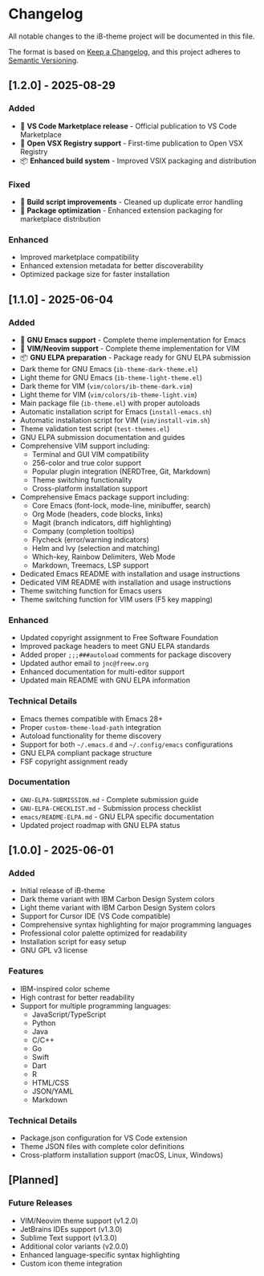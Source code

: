 # Changelog

All notable changes to the iB-theme project will be documented in this file.

The format is based on [Keep a Changelog](https://keepachangelog.com/en/1.0.0/),
and this project adheres to [Semantic Versioning](https://semver.org/spec/v2.0.0.html).

## [1.2.0] - 2025-08-29

### Added
- 🎉 **VS Code Marketplace release** - Official publication to VS Code Marketplace
- 🎉 **Open VSX Registry support** - First-time publication to Open VSX Registry
- 📦 **Enhanced build system** - Improved VSIX packaging and distribution

### Fixed
- 🔧 **Build script improvements** - Cleaned up duplicate error handling
- 🔧 **Package optimization** - Enhanced extension packaging for marketplace distribution

### Enhanced
- Improved marketplace compatibility
- Enhanced extension metadata for better discoverability
- Optimized package size for faster installation

## [1.1.0] - 2025-06-04

### Added
- 🎉 **GNU Emacs support** - Complete theme implementation for Emacs
- 🎉 **VIM/Neovim support** - Complete theme implementation for VIM
- 📦 **GNU ELPA preparation** - Package ready for GNU ELPA submission
- Dark theme for GNU Emacs (`ib-theme-dark-theme.el`)
- Light theme for GNU Emacs (`ib-theme-light-theme.el`)
- Dark theme for VIM (`vim/colors/ib-theme-dark.vim`)
- Light theme for VIM (`vim/colors/ib-theme-light.vim`)
- Main package file (`ib-theme.el`) with proper autoloads
- Automatic installation script for Emacs (`install-emacs.sh`)
- Automatic installation script for VIM (`vim/install-vim.sh`)
- Theme validation test script (`test-themes.el`)
- GNU ELPA submission documentation and guides
- Comprehensive VIM support including:
  - Terminal and GUI VIM compatibility
  - 256-color and true color support
  - Popular plugin integration (NERDTree, Git, Markdown)
  - Theme switching functionality
  - Cross-platform installation support
- Comprehensive Emacs package support including:
  - Core Emacs (font-lock, mode-line, minibuffer, search)
  - Org Mode (headers, code blocks, links)
  - Magit (branch indicators, diff highlighting)
  - Company (completion tooltips)
  - Flycheck (error/warning indicators)
  - Helm and Ivy (selection and matching)
  - Which-key, Rainbow Delimiters, Web Mode
  - Markdown, Treemacs, LSP support
- Dedicated Emacs README with installation and usage instructions
- Dedicated VIM README with installation and usage instructions
- Theme switching function for Emacs users
- Theme switching function for VIM users (F5 key mapping)

### Enhanced
- Updated copyright assignment to Free Software Foundation
- Improved package headers to meet GNU ELPA standards
- Added proper `;;;###autoload` comments for package discovery
- Updated author email to `jnc@freew.org`
- Enhanced documentation for multi-editor support
- Updated main README with GNU ELPA information

### Technical Details
- Emacs themes compatible with Emacs 28+
- Proper `custom-theme-load-path` integration
- Autoload functionality for theme discovery
- Support for both `~/.emacs.d` and `~/.config/emacs` configurations
- GNU ELPA compliant package structure
- FSF copyright assignment ready

### Documentation
- `GNU-ELPA-SUBMISSION.md` - Complete submission guide
- `GNU-ELPA-CHECKLIST.md` - Submission process checklist
- `emacs/README-ELPA.md` - GNU ELPA specific documentation
- Updated project roadmap with GNU ELPA status

## [1.0.0] - 2025-06-01

### Added
- Initial release of iB-theme
- Dark theme variant with IBM Carbon Design System colors
- Light theme variant with IBM Carbon Design System colors
- Support for Cursor IDE (VS Code compatible)
- Comprehensive syntax highlighting for major programming languages
- Professional color palette optimized for readability
- Installation script for easy setup
- GNU GPL v3 license

### Features
- IBM-inspired color scheme
- High contrast for better readability
- Support for multiple programming languages:
  - JavaScript/TypeScript
  - Python
  - Java
  - C/C++
  - Go
  - Swift
  - Dart
  - R
  - HTML/CSS
  - JSON/YAML
  - Markdown

### Technical Details
- Package.json configuration for VS Code extension
- Theme JSON files with complete color definitions
- Cross-platform installation support (macOS, Linux, Windows)

## [Planned]

### Future Releases
- VIM/Neovim theme support (v1.2.0)
- JetBrains IDEs support (v1.3.0)
- Sublime Text support (v1.3.0)
- Additional color variants (v2.0.0)
- Enhanced language-specific syntax highlighting
- Custom icon theme integration 